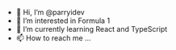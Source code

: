 - 👋 Hi, I’m @parryidev
- 👀 I’m interested in Formula 1
- 🌱 I’m currently learning React and TypeScript
- 📫 How to reach me ...

<!---
parryidev/parryidev is a ✨ special ✨ repository because its `README.md` (this file) appears on your GitHub profile.
You can click the Preview link to take a look at your changes.
--->
